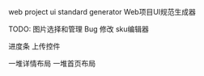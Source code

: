 web project ui standard generator
Web项目UI规范生成器


TODO:
图片选择和管理 Bug 修改
sku编辑器

进度条
上传控件

一堆详情布局
一堆首页布局